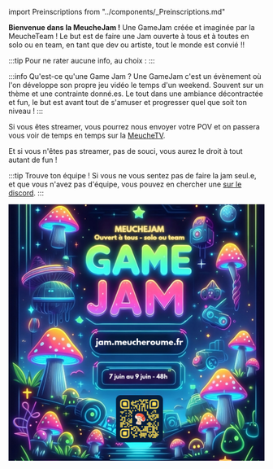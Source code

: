import Preinscriptions from "../components/_Preinscriptions.md"

**Bienvenue dans la MeucheJam !** Une GameJam créée et imaginée par la MeucheTeam ! Le but est de faire une Jam ouverte à tous et à toutes en solo ou en team, en tant que dev ou artiste, tout le monde est convié !!

:::tip
Pour ne rater aucune info, au choix :
<Preinscriptions/>
:::

:::info Qu'est-ce qu'une Game Jam ?
Une GameJam c'est un évènement où l'on développe son propre jeu vidéo le temps d'un weekend. Souvent sur un thème et une contrainte donné.es. Le tout dans une ambiance décontractée et fun, le but est avant tout de s'amuser et progresser quel que soit ton niveau !
:::

Si vous êtes streamer, vous pourrez nous envoyer votre POV et on passera vous voir de temps en temps sur la [MeucheTV](https://www.twitch.tv/meucheroume).

Et si vous n'êtes pas streamer, pas de souci, vous aurez le droit à tout autant de fun !

:::tip Trouve ton équipe !
Si vous ne vous sentez pas de faire la jam seul.e, et que vous n'avez pas d'équipe, vous pouvez en chercher une [sur le discord](https://discord.gg/YhvRqS2wMC).
:::


![](./affiche.png)